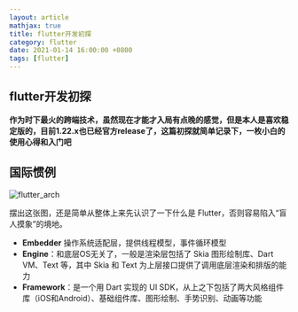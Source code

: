 ```yaml
---
layout: article
mathjax: true
title: flutter开发初探
category: flutter
date: 2021-01-14 16:00:00 +0800
tags: [flutter]
---
```



## flutter开发初探

**作为时下最火的跨端技术，虽然现在才能才入局有点晚的感觉，但是本人是喜欢稳定版的，目前1.22.x也已经官方release了，这篇初探就简单记录下，一枚小白的使用心得和入门吧**

## 国际惯例

![flutter_arch]({{site.url}}/assets/images/posts/flutter_arch.jpg)

摆出这张图，还是简单从整体上来先认识了一下什么是 Flutter，否则容易陷入“盲人摸象”的境地。

* **Embedder** 操作系统适配层，提供线程模型，事件循环模型
* **Engine**：和底层OS无关了，一般是渲染层包括了 Skia 图形绘制库、Dart VM、Text 等，其中 Skia 和 Text 为上层接口提供了调用底层渲染和排版的能力
* **Framework**：是一个用 Dart 实现的 UI SDK，从上之下包括了两大风格组件库（iOS和Android）、基础组件库、图形绘制、手势识别、动画等功能





